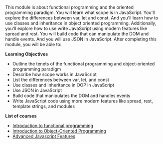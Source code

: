 This module is about functional programming and the oriented programming paradigm. You will learn what scope is in JavaScript. You'll explore the differences between var, let and const. And you'll learn how to use classes and inheritance in object oriented programming. Additionally, you'll explore how to use write JavaScript using modern features like spread and rest. You will build code that can manipulate the DOM and handle events. And you will use JSON in JavaScript. After completing this module, you will be able to:

**Learning Objectives**

- Outline the tenets of the functional programming and object-oriented programming paradigm
- Describe how scope works in JavaScript
- List the differences between var, let, and const
- Use classes and inheritance in OOP in JavaScript
- Use JSON in JavaScript
- Build code that manipulates the DOM and handles events
- Write JavaScript code using more modern features like spread, rest, template strings, and modules

**List of courses**

- [Introduction to functional programming](01_introduction-to-functional-programming/README.md)
- [Introduction to Object-Oriented Programming](02_introduction-to-object-oriented-programming/README.md)
- [Advanced Javascript Features](03_advanced-javascript-features/README.md)